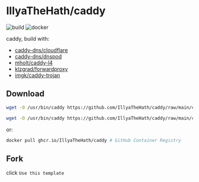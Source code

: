# IllyaTheHath/caddy

![build](https://github.com/IllyaTheHath/caddy/actions/workflows/build.yaml/badge.svg)
![docker](https://github.com/IllyaTheHath/caddy/actions/workflows/package.yaml/badge.svg)

caddy, build with:

- [caddy-dns/cloudflare](https://github.com/caddy-dns/cloudflare)
- [caddy-dns/dnspod](https://github.com/caddy-dns/dnspod)
- [mholt/caddy-l4](https://github.com/mholt/caddy-l4)
- [klzgrad/forwardproxy](https://github.com/klzgrad/forwardproxy)
- [imgk/caddy-trojan](https://github.com/imgk/caddy-trojan)

## Download

```bash
wget -O /usr/bin/caddy https://github.com/IllyaTheHath/caddy/raw/main/caddy_amd64 # amd64

wget -O /usr/bin/caddy https://github.com/IllyaTheHath/caddy/raw/main/caddy_arm64 # arm64
```

or:

```bash
docker pull ghcr.io/IllyaTheHath/caddy # GitHub Container Registry
```

## Fork

click ```Use this template```
